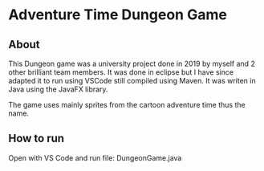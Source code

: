 # Adventure Time Dungeon Game

## About
This Dungeon game was a university project done in 2019 by myself and 2 other brilliant team members. It was done in eclipse but I have since adapted it to run using VSCode still compiled using Maven. It was writen in Java using the JavaFX library. 

The game uses mainly sprites from the cartoon adventure time thus the name. 

## How to run
Open with VS Code and run file: DungeonGame.java
